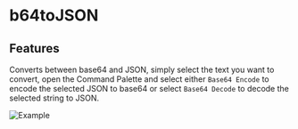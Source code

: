 # b64toJSON

## Features

Converts between base64 and JSON, simply select the text you want to convert, open the Command Palette and select either
```Base64 Encode``` to encode the selected JSON to base64 or select ```Base64 Decode``` to decode the selected string to JSON.

![Example](images/example.gif)